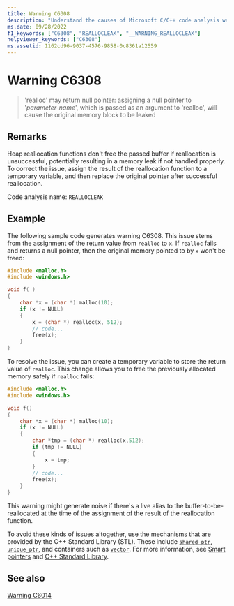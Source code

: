 ```yaml
---
title: Warning C6308
description: "Understand the causes of Microsoft C/C++ code analysis warning C6308, and learn how to fix them."
ms.date: 09/28/2022
f1_keywords: ["C6308", "REALLOCLEAK", "__WARNING_REALLOCLEAK"]
helpviewer_keywords: ["C6308"]
ms.assetid: 1162cd96-9037-4576-9858-0c8361a12559
---
```

# Warning C6308

> 'realloc' may return null pointer: assigning a null pointer to '*parameter-name*', which is passed as an argument to 'realloc', will cause the original memory block to be leaked

## Remarks

Heap reallocation functions don't free the passed buffer if reallocation is unsuccessful, potentially resulting in a memory leak if not handled properly. To correct the issue, assign the result of the reallocation function to a temporary variable, and then replace the original pointer after successful reallocation.

Code analysis name: `REALLOCLEAK`

## Example

The following sample code generates warning C6308. This issue stems from the assignment of the return value from `realloc` to `x`. If `realloc` fails and returns a null pointer, then the original memory pointed to by `x` won't be freed:

```cpp
#include <malloc.h>
#include <windows.h>

void f( )
{
    char *x = (char *) malloc(10);
    if (x != NULL)
    {
        x = (char *) realloc(x, 512);
        // code...
        free(x);
    }
}
```

To resolve the issue, you can create a temporary variable to store the return value of `realloc`. This change allows you to free the previously allocated memory safely if `realloc` fails:

```cpp
#include <malloc.h>
#include <windows.h>

void f()
{
    char *x = (char *) malloc(10);
    if (x != NULL)
    {
        char *tmp = (char *) realloc(x,512);
        if (tmp != NULL)
        {
            x = tmp;
        }
        // code...
        free(x);
    }
}
```

This warning might generate noise if there's a live alias to the buffer-to-be-reallocated at the time of the assignment of the result of the reallocation function.

To avoid these kinds of issues altogether, use the mechanisms that are provided by the C++ Standard Library (STL). These include [`shared_ptr`](../standard-library/shared-ptr-class.md), [`unique_ptr`](../standard-library/unique-ptr-class.md), and containers such as [`vector`](../standard-library/vector.md). For more information, see [Smart pointers](../cpp/smart-pointers-modern-cpp.md) and [C++ Standard Library](../standard-library/cpp-standard-library-reference.md).

## See also

[Warning C6014](../code-quality/c6014.md)
